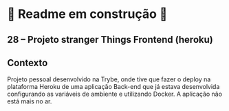 # 🚧 Readme em construção 🚧

## 28 – Projeto stranger Things Frontend (heroku)

## Contexto

Projeto pessoal desenvolvido na Trybe, onde tive que fazer o deploy na plataforma Heroku de uma aplicação Back-end que já estava desenvolvida configurando as variáveis de ambiente e utilizando Docker. A aplicação não está mais no ar.


